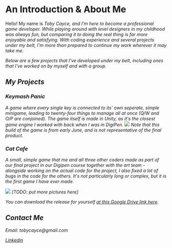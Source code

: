 # An Introduction & About Me

Hello!  My name is <i>Toby Cayce<i>, and I'm here to become a professional game developer.  While playing around with level designers in my childhood was always fun, but comparing it to doing the real thing is far more enjoyable and satisfying.  With coding experience and several projects under my belt, I'm more than prepared to continue my work wherever it may take me.

Below are a few projects that I've developed under my belt, including ones that I've worked on by myself and with a group.

## My Projects

### Keymash Panic
A game where every single key is connected to its' own seperate, simple minigame, leading to twenty-four things to manage all at once (Q/W and O/P are conjoined).  The game itself is made in Unity, as it's the closest game engine I worked with back when I was in DigiPen.
<img src='https://user-images.githubusercontent.com/70346578/126044865-d995a6d2-f610-4e6e-a586-a7c17b3ead1c.gif'>
Note that this build of the game is from early June, and is not representative of the final product.

### Cat Cafe
A small, simple game that me and all three other coders made as part of our final project in our Digipen course together with the art team - alongside working on the actual code for the project, I also fixed a lot of bugs in the code for the others.  It's not particularly long or complex, but it is the first game I have ever made.

<img src='https://user-images.githubusercontent.com/70346578/126530973-8c01c245-95d8-4a19-ac46-39da811d2633.png'>
[TODO: put more pictures here]

You can download the release for yourself <a href='https://drive.google.com/file/d/1imzSpm63cAYODO4dKhUwemycbvEMxLD8/view?usp=sharing'>at this Google Drive link here</a>.
  
## Contact Me

<Insert ways to contact me here>
Email: tobycayce@gmail.com
  
  <a href='https://www.linkedin.com/in/toby-cayce-06bb1a1b5/'>Linkedin</a>
